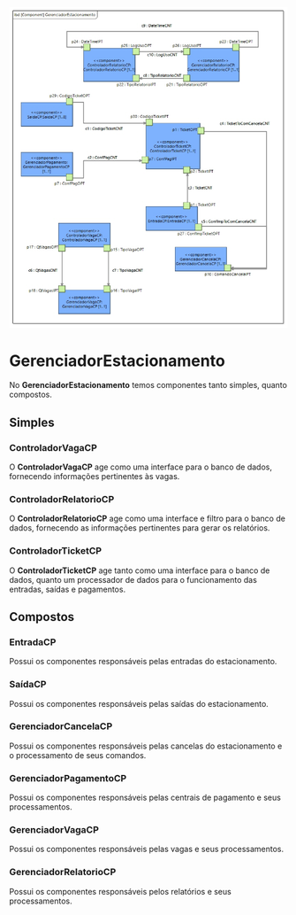 ![](/doc/img/GerenciadorEstacionamento.jpg)

# **GerenciadorEstacionamento**

No **GerenciadorEstacionamento** temos componentes tanto simples, quanto compostos.

## Simples

### ControladorVagaCP

O **ControladorVagaCP** age como uma interface para o banco de dados, fornecendo informações pertinentes às vagas.

### ControladorRelatorioCP

O **ControladorRelatorioCP** age como uma interface e filtro para o banco de dados, fornecendo as informações pertinentes para gerar os relatórios.

### ControladorTicketCP

O **ControladorTicketCP** age tanto como uma interface para o banco de dados, quanto um processador de dados para o funcionamento das entradas, saídas e pagamentos.



## Compostos

### EntradaCP

Possui os componentes responsáveis pelas entradas do estacionamento.

### SaídaCP

Possui os componentes responsáveis pelas saídas do estacionamento.

### GerenciadorCancelaCP

Possui os componentes responsáveis pelas cancelas do estacionamento e o processamento de seus comandos.

### GerenciadorPagamentoCP

Possui os componentes responsáveis pelas centrais de pagamento e seus processamentos.

### GerenciadorVagaCP

Possui os componentes responsáveis pelas vagas e seus processamentos.

### GerenciadorRelatorioCP

Possui os componentes responsáveis pelos relatórios e seus processamentos.




